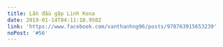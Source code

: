 ```yaml
---
title: Lần đầu gặp Linh Kona
date: 2019-01-14T04:11:18.958Z
link: 'https://www.facebook.com/vanthanhng96/posts/978763915653239'
noPost: '#56'
---
```


